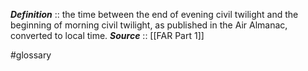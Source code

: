 ***Definition***    :: the time between the end of evening civil twilight and the beginning of morning civil twilight, as published in the Air Almanac, converted to local time.
***Source***         :: [[FAR Part 1]]

#glossary